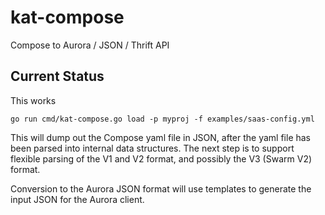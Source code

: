 # kat-compose

Compose to Aurora / JSON / Thrift API

## Current Status

This works

    go run cmd/kat-compose.go load -p myproj -f examples/saas-config.yml

This will dump out the Compose yaml file in JSON, after the yaml file has been parsed into internal data structures.
The next step is to support flexible parsing of the V1 and V2 format, and possibly the V3 (Swarm V2) format.

Conversion to the Aurora JSON format will use templates to generate the input JSON for the Aurora client.
